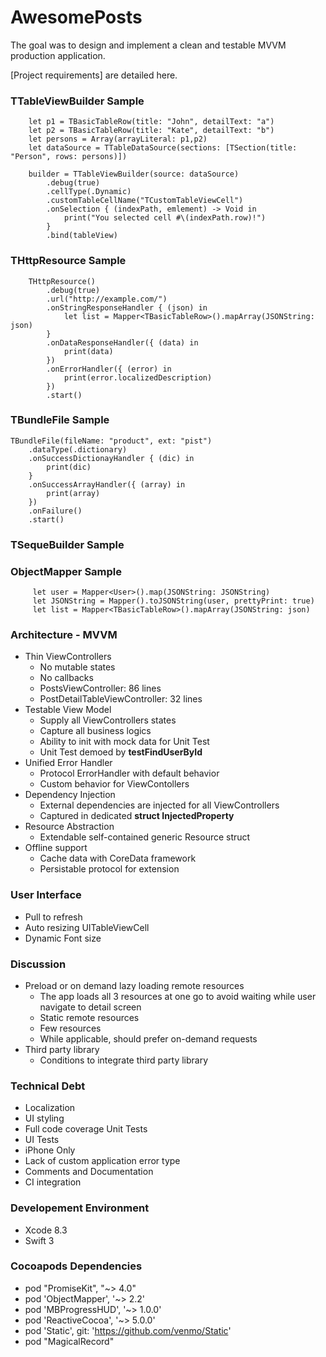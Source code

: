 # AwesomePosts
The goal was to design and implement a clean and testable MVVM production application.

[Project requirements] are detailed here.

### TTableViewBuilder Sample
        let p1 = TBasicTableRow(title: "John", detailText: "a")
        let p2 = TBasicTableRow(title: "Kate", detailText: "b")        
        let persons = Array(arrayLiteral: p1,p2)        
        let dataSource = TTableDataSource(sections: [TSection(title: "Person", rows: persons)])
        
        builder = TTableViewBuilder(source: dataSource)
            .debug(true)
            .cellType(.Dynamic)
            .customTableCellName("TCustomTableViewCell")
            .onSelection { (indexPath, emlement) -> Void in
                print("You selected cell #\(indexPath.row)!")
            }
            .bind(tableView)
### THttpResource Sample
        THttpResource()
            .debug(true)
            .url("http://example.com/")
            .onStringResponseHandler { (json) in
                let list = Mapper<TBasicTableRow>().mapArray(JSONString: json)
            }
            .onDataResponseHandler({ (data) in
                print(data)
            })
            .onErrorHandler({ (error) in
                print(error.localizedDescription)
            })
            .start()
### TBundleFile Sample
    TBundleFile(fileName: "product", ext: "pist")
        .dataType(.dictionary)
        .onSuccessDictionayHandler { (dic) in
            print(dic)
        }
        .onSuccessArrayHandler({ (array) in
            print(array)
        })
        .onFailure()
        .start()
### TSequeBuilder Sample

### ObjectMapper Sample
         let user = Mapper<User>().map(JSONString: JSONString)
         let JSONString = Mapper().toJSONString(user, prettyPrint: true)
         let list = Mapper<TBasicTableRow>().mapArray(JSONString: json)

### Architecture - MVVM
* Thin ViewControllers
   * No mutable states
   * No callbacks
   * PostsViewController: 86 lines
   * PostDetailTableViewController: 32 lines
* Testable View Model 
   * Supply all ViewControllers states
   * Capture all business logics
   * Ability to init with mock data for Unit Test
   * Unit Test demoed by **testFindUserById**
* Unified Error Handler
   * Protocol ErrorHandler with default behavior
   * Custom behavior for ViewContollers
* Dependency Injection
   * External dependencies are injected for all ViewControllers
   * Captured in dedicated **struct InjectedProperty**
* Resource Abstraction
   * Extendable self-contained generic Resource struct
* Offline support
   * Cache data with CoreData framework
   * Persistable protocol for extension 
### User Interface
* Pull to refresh
* Auto resizing UITableViewCell
* Dynamic Font size
### Discussion
* Preload or on demand lazy loading remote resources
  * The app loads all 3 resources at one go to avoid waiting while user navigate to detail screen
  * Static remote resources
  * Few resources
  * While applicable, should prefer on-demand requests 
* Third party library
   * Conditions to integrate third party library
### Technical Debt
* Localization
* UI styling
* Full code coverage Unit Tests
* UI Tests
* iPhone Only
* Lack of custom application error type
* Comments and Documentation
* CI integration 
### Developement Environment
* Xcode 8.3
* Swift 3
### Cocoapods Dependencies
* pod "PromiseKit", "~> 4.0"
* pod 'ObjectMapper', '~> 2.2'
* pod 'MBProgressHUD', '~> 1.0.0'
* pod 'ReactiveCocoa', '~> 5.0.0'
* pod 'Static', git: 'https://github.com/venmo/Static'
* pod "MagicalRecord"
